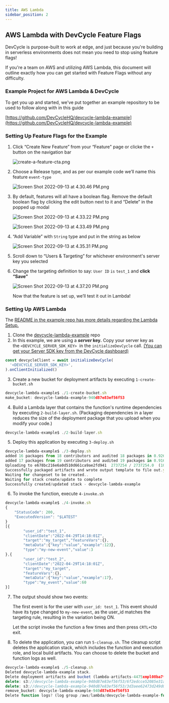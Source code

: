 ```yaml
---
title: AWS Lambda
sidebar_position: 2
---
```


## AWS Lambda with DevCycle Feature Flags

DevCycle is purpose-built to work at edge, and just because you're building in serverless environments does not mean you need to stop using feature flags!

If you're a team on AWS and utilizing AWS Lambda, this document will outline exactly how you can get started with Feature Flags without any difficulty.

### Example Project for AWS Lambda & DevCycle

To get you up and started, we've put together an example repository to be used to follow along with in this guide 

[https://github.com/DevCycleHQ/devcycle-lambda-example](https://github.com/DevCycleHQ/devcycle-lambda-example)

### Setting Up Feature Flags for the Example

1. Click “Create New Feature” from your “Feature" page or clicke the `+` button on the navigation bar

   ![create-a-feature-cta.png](/create-feature-cta.png)

2. Choose a Release type, and as per our example code we’ll name this feature `event-type`
    
    ![Screen Shot 2022-09-13 at 4.30.46 PM.png](/Screen_Shot_2022-09-13_at_4.30.46_PM.png)
    
3. By default, features will all have a boolean flag. Remove the default boolean flag by clicking the edit button next to it and “Delete” in the popped up modal
    
    ![Screen Shot 2022-09-13 at 4.33.22 PM.png](/Screen_Shot_2022-09-13_at_4.33.22_PM.png)
    
    ![Screen Shot 2022-09-13 at 4.33.49 PM.png](/Screen_Shot_2022-09-13_at_4.33.49_PM.png)
    
4. “Add Variable” with `String` type and put in the string as below
    
    ![Screen Shot 2022-09-13 at 4.35.31 PM.png](/Screen_Shot_2022-09-13_at_4.35.31_PM.png)
    
5. Scroll down to “Users & Targeting” for whichever environment's server key you selected
6. Change the targeting definition to say: `User ID` `is` `test_1` and **click “Save”**
    
    ![Screen Shot 2022-09-13 at 4.37.20 PM.png](/Screen_Shot_2022-09-13_at_4.37.20_PM.png)
    
    Now that the feature is set up, we’ll test it out in Lambda!
    

### Setting Up AWS Lambda

The [README in the example repo has more details regarding the Lambda Setup.](https://github.com/DevCycleHQ/devcycle-lambda-example#readme) 

1. Clone the [devcycle-lambda-example](https://github.com/DevCycleHQ/devcycle-lambda-example) repo
2. In this example, we are using a **_server_ key.** Copy your server key as the `<DEVCYCLE_SERVER_SDK_KEY>`
    in the `initializeDevCycle` call.
   [(You can get your Server SDK key from the DevCycle dashboard)](/platform/account-management/keys)

```jsx
const devcycleClient = await initializeDevCycle(
  '<DEVCYCLE_SERVER_SDK_KEY>',
).onClientInitialized()
```

3. Create a new bucket for deployment artifacts by executing `1-create-bucket.sh`

```jsx
devcycle-lambda-example$ ./1-create-bucket.sh
make_bucket: devcycle-lambda-example-940d87e83ef56f53
```

4. Build a Lambda layer that contains the function's runtime dependencies by executing `2-build-layer.sh`. (Packaging dependencies in a layer reduces the size of the deployment package that you upload when you modify your code.)

```jsx
devcycle-lambda-example$ ./2-build-layer.sh
```

5. Deploy this application by executing `3-deploy.sh`

```jsx
devcycle-lambda-example$ ./3-deploy.sh
added 16 packages from 18 contributors and audited 18 packages in 0.926s
added 17 packages from 19 contributors and audited 19 packages in 0.916s
Uploading to e678bc216e6a0d510d661ca9ae2fd941  2737254 / 2737254.0  (100.00%)
Successfully packaged artifacts and wrote output template to file out.yml.
Waiting for changeset to be created..
Waiting for stack create/update to complete
Successfully created/updated stack - devcycle-lambda-example
```

6. To invoke the function, execute `4-invoke.sh`

```jsx
devcycle-lambda-example$ ./4-invoke.sh
{
    "StatusCode": 200,
    "ExecutedVersion": "$LATEST"
}
[{
		"user_id":"test_1",
		"clientDate":"2022-04-29T14:18:01Z",
		"target":"my_target","featureVars":{},
		"metaData":{"key":"value","example":123},
		"type":"my-new-event","value":3
},{
		"user_id":"test_2",
		"clientDate":"2022-04-29T14:18:01Z",
		"target":"my_target",
		"featureVars":{},
		"metaData":{"key":"value","example":17},
		"type":"my_event","value":60
}]
```

7. The output should show two events: 
    
    The first event is for the user with `user_id: test_1`. This event should have its type changed to `my-new-event`, as the user_id matches the targeting rule, resulting in the variation being ON. 
    
    Let the script invoke the function a few times and then press `CRTL+C`to exit.
    
8. To delete the application, you can run `5-cleanup.sh`. The cleanup script deletes the application stack, which includes the function and execution role, and local build artifacts. You can choose to delete the bucket and function logs as well.

```jsx
devcycle-lambda-example$ ./5-cleanup.sh
Deleted devcycle-lambda-example stack.
Delete deployment artifacts and bucket (lambda-artifacts-4475xmpl08ba7f8d)?y
delete: s3://devcycle-lambda-example-940d87e83ef56f53/6f2edcce52085e31a4a5ba823dba2c9d
delete: s3://devcycle-lambda-example-940d87e83ef56f53/3d3aee62473d249d039d2d7a37512db3
remove_bucket: devcycle-lambda-example-940d87e83ef56f53
Delete function logs? (log group /aws/lambda/devcycle-lambda-example-function-1RQTXMPLR0YSO)y
```
